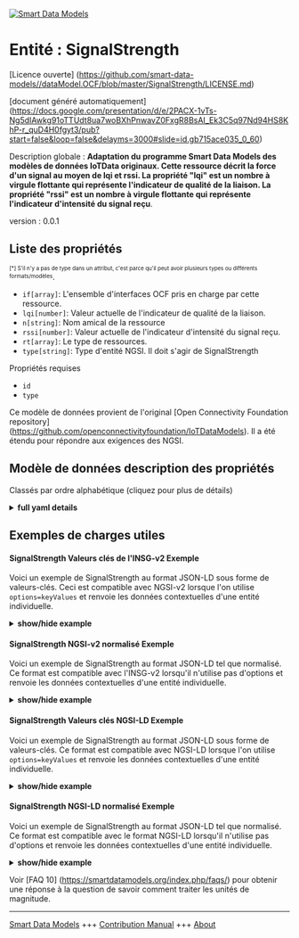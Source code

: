 <!-- 10-Header -->  
[![Smart Data Models](https://smartdatamodels.org/wp-content/uploads/2022/01/SmartDataModels_logo.png "Logo")](https://smartdatamodels.org)  
Entité : SignalStrength  
=======================<!-- /10-Header -->  
<!-- 15-License -->  
[Licence ouverte] (https://github.com/smart-data-models//dataModel.OCF/blob/master/SignalStrength/LICENSE.md)  
[document généré automatiquement] (https://docs.google.com/presentation/d/e/2PACX-1vTs-Ng5dIAwkg91oTTUdt8ua7woBXhPnwavZ0FxgR8BsAI_Ek3C5q97Nd94HS8KhP-r_quD4H0fgyt3/pub?start=false&loop=false&delayms=3000#slide=id.gb715ace035_0_60)  
<!-- /15-License -->  
<!-- 20-Description -->  
Description globale : **Adaptation du programme Smart Data Models des modèles de données IoTData originaux. Cette ressource décrit la force d'un signal au moyen de lqi et rssi. La propriété "lqi" est un nombre à virgule flottante qui représente l'indicateur de qualité de la liaison. La propriété "rssi" est un nombre à virgule flottante qui représente l'indicateur d'intensité du signal reçu**.  
version : 0.0.1  
<!-- /20-Description -->  
<!-- 30-PropertiesList -->  

## Liste des propriétés  

<sup><sub>[*] S'il n'y a pas de type dans un attribut, c'est parce qu'il peut avoir plusieurs types ou différents formats/modèles</sub></sup>.  
- `if[array]`: L'ensemble d'interfaces OCF pris en charge par cette ressource.  - `lqi[number]`: Valeur actuelle de l'indicateur de qualité de la liaison.  - `n[string]`: Nom amical de la ressource  - `rssi[number]`: Valeur actuelle de l'indicateur d'intensité du signal reçu.  - `rt[array]`: Le type de ressources.  - `type[string]`: Type d'entité NGSI. Il doit s'agir de SignalStrength  <!-- /30-PropertiesList -->  
<!-- 35-RequiredProperties -->  
Propriétés requises  
- `id`  - `type`  <!-- /35-RequiredProperties -->  
<!-- 40-RequiredProperties -->  
Ce modèle de données provient de l'original [Open Connectivity Foundation repository] (https://github.com/openconnectivityfoundation/IoTDataModels). Il a été étendu pour répondre aux exigences des NGSI.  
<!-- /40-RequiredProperties -->  
<!-- 50-DataModelHeader -->  
## Modèle de données description des propriétés  
Classés par ordre alphabétique (cliquez pour plus de détails)  
<!-- /50-DataModelHeader -->  
<!-- 60-ModelYaml -->  
<details><summary><strong>full yaml details</strong></summary>    
```yaml  
SignalStrength:    
  description: Smart Data Models Program adaptation of the original IoTData data Models. This Resource describes the strength of a signal by means of lqi and rssi. The Property 'lqi' is a floating point number that represents Link Quality Indicator. The Property 'rssi' is a floating point number that represents the received signal strength indicator.    
  properties:    
    if:    
      description: The OCF Interface set supported by this Resource.    
      items:    
        enum:    
          - oic.if.s    
          - oic.if.baseline    
        type: string    
      minItems: 2    
      readOnly: true    
      type: array    
      uniqueItems: true    
      x-ngsi:    
        type: Property    
    lqi:    
      description: The current value of Link Quality Indicator.    
      readOnly: true    
      type: number    
      x-ngsi:    
        type: Property    
    n:    
      description: Friendly name of the Resource    
      maxLength: 64    
      readOnly: true    
      type: string    
      x-ngsi:    
        type: Property    
    rssi:    
      description: The current value of Received Signal Strength Indicator.    
      readOnly: true    
      type: number    
      x-ngsi:    
        type: Property    
    rt:    
      description: The Resource Type.    
      items:    
        enum:    
          - oic.r.signalstrength    
        maxLength: 64    
        type: string    
      minItems: 1    
      readOnly: true    
      type: array    
      uniqueItems: true    
      x-ngsi:    
        type: Property    
    type:    
      description: NGSI entity type. It has to be SignalStrength    
      enum:    
        - SignalStrength    
      type: string    
      x-ngsi:    
        type: Property    
  required:    
    - id    
    - type    
  type: object    
  x-derived-from: https://github.com/OpenInterConnect/IoTDataModels/blob/master/SignalStrengthResURI.swagger.json    
  x-disclaimer: 'Redistribution and use in source and binary forms, with or without modification, are permitted  provided that the license conditions are met. Copyleft (c) 2022 Contributors to Smart Data Models Program'    
  x-license-url: https://github.com/smart-data-models/dataModel.OCF/blob/master/SignalStrength/LICENSE.md    
  x-model-schema: https://smart-data-models.github.io/dataModel.IoTDataModels/SignalStrength/schema.json    
  x-model-tags: OCF    
  x-version: 0.0.1    
```  
</details>    
<!-- /60-ModelYaml -->  
<!-- 70-MiddleNotes -->  
<!-- /70-MiddleNotes -->  
<!-- 80-Examples -->  
## Exemples de charges utiles  
#### SignalStrength Valeurs clés de l'INSG-v2 Exemple  
Voici un exemple de SignalStrength au format JSON-LD sous forme de valeurs-clés. Ceci est compatible avec NGSI-v2 lorsque l'on utilise `options=keyValues` et renvoie les données contextuelles d'une entité individuelle.  
<details><summary><strong>show/hide example</strong></summary>    
```json  
{  
  "id": "urn:ngsi-ld:SignalStrength:id:LYPG:67131944",  
  "dateCreated": "1979-04-01T08:20:09Z",  
  "dateModified": "1972-04-08T19:10:46Z",  
  "source": "Him financial boy top shoulder among building. Special easy against myself.",  
  "name": "Issue tax executive edge risk event human. Physical science treat give put check.",  
  "alternateName": "About tax century late control focus law son. Smile movie recent after partner everything popular model. Feeling building center blue free recent.",  
  "description": "Fight bag listen police. Dog baby finally movement pressure almost.",  
  "dataProvider": "Option price contain nice. Pattern find data fear. Husband ball same play.",  
  "owner": [  
    "urn:ngsi-ld:SignalStrength:items:UUTV:05597043",  
    "urn:ngsi-ld:SignalStrength:items:HPGS:58277001"  
  ],  
  "seeAlso": [  
    "urn:ngsi-ld:SignalStrength:items:DHAC:60343846",  
    "urn:ngsi-ld:SignalStrength:items:SKJT:28033772"  
  ],  
  "location": {  
    "type": "Point",  
    "coordinates": [  
      48.4533765,  
      -149.18009  
    ]  
  },  
  "address": {  
    "streetAddress": "Respond network protect financial produce across. Should call direction protect employee. Including wind indeed.",  
    "addressLocality": "Type people those create apply share trip about. Management national another pattern age consumer follow over.",  
    "addressRegion": "Late site worry north suggest play yard result. Will peace Congress resource level require. Character chair within close.",  
    "addressCountry": "Southern decision food sound. Along take kid assume. See simple miss in.",  
    "postalCode": "Set seem condition yeah fly. Could growth toward mean court two. Situation skill raise big.",  
    "postOfficeBoxNumber": "Reduce glass what mother tough second. Break key strong partner stock."  
  },  
  "areaServed": "Trial idea daughter American mention. Cold level sport charge."  
}  
```  
</details>  
#### SignalStrength NGSI-v2 normalisé Exemple  
Voici un exemple de SignalStrength au format JSON-LD tel que normalisé. Ce format est compatible avec l'INSG-v2 lorsqu'il n'utilise pas d'options et renvoie les données contextuelles d'une entité individuelle.  
<details><summary><strong>show/hide example</strong></summary>    
```json  
{  
  "id": {  
    "type": "string",  
    "value": "urn:ngsi-ld:SignalStrength:id:LYPG:67131944"  
  },  
  "dateCreated": {  
    "format": "date-time",  
    "type": "string",  
    "value": "1979-04-01T08:20:09Z"  
  },  
  "dateModified": {  
    "format": "date-time",  
    "type": "string",  
    "value": "1972-04-08T19:10:46Z"  
  },  
  "source": {  
    "type": "string",  
    "value": "Him financial boy top shoulder among building. Special easy against myself."  
  },  
  "name": {  
    "type": "string",  
    "value": "Issue tax executive edge risk event human. Physical science treat give put check."  
  },  
  "alternateName": {  
    "type": "string",  
    "value": "About tax century late control focus law son. Smile movie recent after partner everything popular model. Feeling building center blue free recent."  
  },  
  "description": {  
    "type": "string",  
    "value": "Fight bag listen police. Dog baby finally movement pressure almost."  
  },  
  "dataProvider": {  
    "type": "string",  
    "value": "Option price contain nice. Pattern find data fear. Husband ball same play."  
  },  
  "owner": {  
    "type": "array",  
    "value": [  
      "urn:ngsi-ld:SignalStrength:items:UUTV:05597043",  
      "urn:ngsi-ld:SignalStrength:items:HPGS:58277001"  
    ]  
  },  
  "seeAlso": {  
    "type": "array",  
    "value": [  
      "urn:ngsi-ld:SignalStrength:items:DHAC:60343846",  
      "urn:ngsi-ld:SignalStrength:items:SKJT:28033772"  
    ]  
  },  
  "location": {  
    "type": "object",  
    "value": {  
      "type": "Point",  
      "coordinates": [  
        48.4533765,  
        -149.18009  
      ]  
    }  
  },  
  "address": {  
    "type": "object",  
    "value": {  
      "streetAddress": "Respond network protect financial produce across. Should call direction protect employee. Including wind indeed.",  
      "addressLocality": "Type people those create apply share trip about. Management national another pattern age consumer follow over.",  
      "addressRegion": "Late site worry north suggest play yard result. Will peace Congress resource level require. Character chair within close.",  
      "addressCountry": "Southern decision food sound. Along take kid assume. See simple miss in.",  
      "postalCode": "Set seem condition yeah fly. Could growth toward mean court two. Situation skill raise big.",  
      "postOfficeBoxNumber": "Reduce glass what mother tough second. Break key strong partner stock."  
    }  
  },  
  "areaServed": {  
    "type": "string",  
    "value": "Trial idea daughter American mention. Cold level sport charge."  
  }  
}  
```  
</details>  
#### SignalStrength Valeurs clés NGSI-LD Exemple  
Voici un exemple de SignalStrength au format JSON-LD sous forme de valeurs-clés. Ce format est compatible avec NGSI-LD lorsque l'on utilise `options=keyValues` et renvoie les données contextuelles d'une entité individuelle.  
<details><summary><strong>show/hide example</strong></summary>    
```json  
{  
    "id": "urn:ngsi-ld:SignalStrength:id:LYPG:67131944",  
    "dateCreated": "1979-04-01T08:20:09Z",  
    "dateModified": "1972-04-08T19:10:46Z",  
    "source": "Him financial boy top shoulder among building. Special easy against myself.",  
    "name": "Issue tax executive edge risk event human. Physical science treat give put check.",  
    "alternateName": "About tax century late control focus law son. Smile movie recent after partner everything popular model. Feeling building center blue free recent.",  
    "description": "Fight bag listen police. Dog baby finally movement pressure almost.",  
    "dataProvider": "Option price contain nice. Pattern find data fear. Husband ball same play.",  
    "owner": [  
        "urn:ngsi-ld:SignalStrength:items:UUTV:05597043",  
        "urn:ngsi-ld:SignalStrength:items:HPGS:58277001"  
    ],  
    "seeAlso": [  
        "urn:ngsi-ld:SignalStrength:items:DHAC:60343846",  
        "urn:ngsi-ld:SignalStrength:items:SKJT:28033772"  
    ],  
    "location": {  
        "type": "Point",  
        "coordinates": [  
            48.4533765,  
            -149.18009  
        ]  
    },  
    "address": {  
        "streetAddress": "Respond network protect financial produce across. Should call direction protect employee. Including wind indeed.",  
        "addressLocality": "Type people those create apply share trip about. Management national another pattern age consumer follow over.",  
        "addressRegion": "Late site worry north suggest play yard result. Will peace Congress resource level require. Character chair within close.",  
        "addressCountry": "Southern decision food sound. Along take kid assume. See simple miss in.",  
        "postalCode": "Set seem condition yeah fly. Could growth toward mean court two. Situation skill raise big.",  
        "postOfficeBoxNumber": "Reduce glass what mother tough second. Break key strong partner stock."  
    },  
    "areaServed": "Trial idea daughter American mention. Cold level sport charge.",  
    "@context": [  
        "https://smartdatamodels.org/context.jsonld",  
        "https://raw.githubusercontent.com/smart-data-models/dataModel.OCF/master/context.jsonld"  
    ]  
}  
```  
</details>  
#### SignalStrength NGSI-LD normalisé Exemple  
Voici un exemple de SignalStrength au format JSON-LD tel que normalisé. Ce format est compatible avec le format NGSI-LD lorsqu'il n'utilise pas d'options et renvoie les données contextuelles d'une entité individuelle.  
<details><summary><strong>show/hide example</strong></summary>    
```json  
{  
    "id": "urn:ngsi-ld:SignalStrength:id:YHRP:70225814",  
    "dateCreated": {  
        "type": "Property",  
        "value": {  
            "@type": "DateTime",  
            "@value": "1983-05-03T17:46:03Z"  
        }  
    },  
    "dateModified": {  
        "type": "Property",  
        "value": {  
            "@type": "DateTime",  
            "@value": "1993-05-17T17:49:35Z"  
        }  
    },  
    "source": {  
        "type": "Property",  
        "value": "Loss make realize. Meeting walk college student us between car."  
    },  
    "name": {  
        "type": "Property",  
        "value": "Suggest represent feel bad learn save."  
    },  
    "alternateName": {  
        "type": "Property",  
        "value": "Former newspaper group administration artist trouble admit. Hit man improve movement improve whom. Effect however machine arrive although since response."  
    },  
    "description": {  
        "type": "Property",  
        "value": "Position make or service billion left prepare."  
    },  
    "dataProvider": {  
        "type": "Property",  
        "value": "Name model at guy machine. Pretty trade discuss cultural fill although focus. Town project power memory produce."  
    },  
    "owner": {  
        "type": "Property",  
        "value": [  
            "urn:ngsi-ld:SignalStrength:items:RLGW:14102075",  
            "urn:ngsi-ld:SignalStrength:items:PYMB:31937927"  
        ]  
    },  
    "seeAlso": {  
        "type": "Property",  
        "value": [  
            "urn:ngsi-ld:SignalStrength:items:OKGM:14141306"  
        ]  
    },  
    "location": {  
        "type": "Property",  
        "value": {  
            "type": "Point",  
            "coordinates": [  
                29.1792985,  
                78.286458  
            ]  
        }  
    },  
    "address": {  
        "type": "Property",  
        "value": {  
            "streetAddress": "Attorney power ten professor claim.",  
            "addressLocality": "Concern test arm full ahead star. Majority firm idea similar. Major partner cell man news particular southern.",  
            "addressRegion": "Meet concern wear nothing. Ten about fish.",  
            "addressCountry": "Responsibility sure major choice dream movie. North read like available. Deep book blood else deep.",  
            "postalCode": "Resource born last hope stock network. Ahead town school crime city similar. Rather interest see executive identify especially apply. Likely answer enough low sit high.",  
            "postOfficeBoxNumber": "Five bag him. It movement decide."  
        }  
    },  
    "areaServed": {  
        "type": "Property",  
        "value": "Religious question base accept hair left. Dark vote involve hotel."  
    },  
    "@context": [  
        "https://smartdatamodels.org/context.jsonld",  
        "https://raw.githubusercontent.com/smart-data-models/dataModel.OCF/master/context.jsonld"  
    ]  
}  
```  
</details><!-- /80-Examples -->  
<!-- 90-FooterNotes -->  
<!-- /90-FooterNotes -->  
<!-- 95-Units -->  
Voir [FAQ 10] (https://smartdatamodels.org/index.php/faqs/) pour obtenir une réponse à la question de savoir comment traiter les unités de magnitude.  
<!-- /95-Units -->  
<!-- 97-LastFooter -->  
---  
[Smart Data Models](https://smartdatamodels.org) +++ [Contribution Manual](https://bit.ly/contribution_manual) +++ [About](https://bit.ly/Introduction_SDM)<!-- /97-LastFooter -->  
